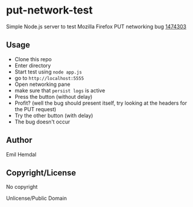 put-network-test
================
Simple Node.js server to test Mozilla Firefox PUT networking bug [1474303](https://bugzilla.mozilla.org/show_bug.cgi?id=1474303)

Usage
-----
* Clone this repo
* Enter directory
* Start test using `node app.js`
* go to `http://localhost:5555`
* Open networking pane
* make sure that `persist logs` is active
* Press the button (without delay)
* Profit? (well the bug should present itself, try looking at the headers for the PUT request)
* Try the other button (with delay)
* The bug doesn't occur

Author
------
Emil Hemdal

Copyright/License
---------
No copyright

Unlicense/Public Domain
